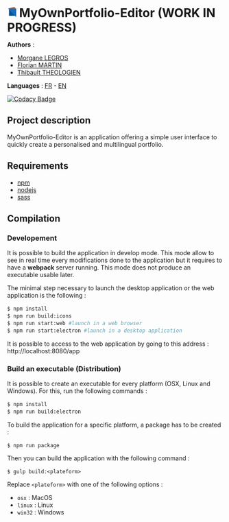 <img src="./app/assets/icons/logo.svg" width="24" display="inline"/>
<h1 style="display: inline;"> MyOwnPortfolio-Editor (WORK IN PROGRESS)</h1>

__Authors__ :
* [Morgane LEGROS](https://github.com/morgane1806/)
* [Florian MARTIN](https://github.com/Nistof/)
* [Thibault THEOLOGIEN](https://github.com/MacBootglass/)

__Languages__ : [FR](./README.md) - [EN](./README_EN.md)

[![Codacy Badge](https://api.codacy.com/project/badge/Grade/57f5ea01a90d4a228747fe587d05184c)](https://www.codacy.com/app/MacBootglass/myOwnPortfolio-editor?utm_source=github.com&amp;utm_medium=referral&amp;utm_content=myOwnPortfolio-team/myOwnPortfolio-editor&amp;utm_campaign=Badge_Grade)

## Project description

MyOwnPortfolio-Editor is an application offering a simple user interface to quickly create a personalised and multilingual portfolio.

## Requirements

* [npm](https://docs.npmjs.com)
* [nodejs](https://nodejs.org/en/)
* [sass](http://sass-lang.com)

## Compilation

### Developement

It is possible to build the application in develop mode. This mode allow to see in real time every modifications done to the application but it requires to have a **webpack** server running. This mode does not produce an executable usable later.

The minimal step necessary to launch the desktop application or the web application is the following :

```sh
$ npm install
$ npm run build:icons
$ npm run start:web #launch in a web browser
$ npm run start:electron #launch in a desktop application
```

It is possible to access to the web application by going to this address : http://localhost:8080/app

### Build an executable (Distribution)

It is possible to create an executable for every platform (OSX, Linux and Windows). For this, run the following commands :

```sh
$ npm install
$ npm run build:electron
```

To build the application for a specific platform, a package has to be created :

```
$ npm run package
```

Then you can build the application with the following command :

```
$ gulp build:<plateform>
```

Replace ```<plateform>``` with one of the following options :
* ```osx``` : MacOS
* ```linux``` : Linux
* ```win32``` : Windows
